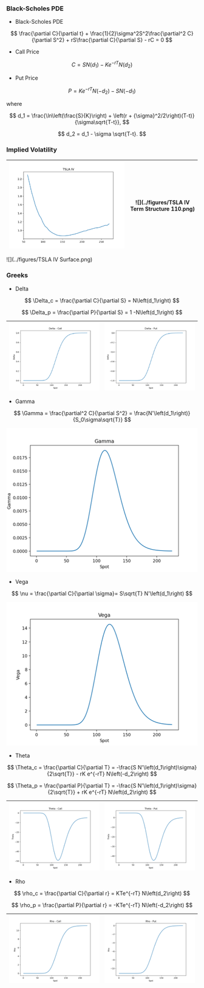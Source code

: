### Black-Scholes PDE

- Black-Scholes PDE

$$
\frac{\partial C}{\partial t} + \frac{1}{2}\sigma^2S^2\frac{\partial^2 C}{\partial S^2} + rS\frac{\partial C}{\partial S} - rC = 0
$$

- Call Price

$$
C = S N\left(d_1\right) - K e^{-rT} N\left(d_2\right)
$$

- Put Price

$$
P = K e^{-rT} N\left(-d_2\right) - S N\left(-d_1\right)
$$

where

$$
d_1 = \frac{\ln\left(\frac{S}{K}\right) + \left(r + {\sigma}^2/2\right)(T-t)}{\sigma\sqrt{T-t}},
$$

$$
d_2 = d_1 - \sigma \sqrt{T-t}.
$$

### Implied Volatility
| ![](../figures/tsla_iv.png) | ![](../figures/TSLA IV Term Structure 110.png) |
|:---------------------------:|:----------------------------------------------:|

![](../figures/TSLA IV Surface.png) 


### Greeks

- Delta

$$
\Delta_c = \frac{\partial C}{\partial S} = N\left(d_1\right)
$$

$$
\Delta_p = \frac{\partial P}{\partial S} = 1 -N\left(d_1\right)
$$

| ![](../figures/delta_call.png) | ![](../figures/delta_put.png) |
|:------------------------------:|:-----------------------------:|

- Gamma

$$
\Gamma = \frac{\partial^2 C}{\partial S^2} = \frac{N'\left(d_1\right)}{S_0\sigma\sqrt{T}}
$$

![](../figures/gamma.png)

- Vega

$$
\nu = \frac{\partial C}{\partial \sigma}= S\sqrt{T} N'\left(d_1\right)
$$

![](../figures/vega.png)

- Theta

$$
\Theta_c = \frac{\partial C}{\partial T} = -\frac{S N'\left(d_1\right)\sigma}{2\sqrt{T}} - rK e^{-rT} N\left(-d_2\right)
$$

$$
\Theta_p = \frac{\partial P}{\partial T} = -\frac{S N'\left(d_1\right)\sigma}{2\sqrt{T}} + rK e^{-rT} N\left(d_2\right)
$$

| ![](../figures/theta_call.png) | ![](../figures/theta_put.png) |
|:------------------------------:|:-----------------------------:|

- Rho

$$
\rho_c = \frac{\partial C}{\partial r} = KTe^{-rT} N\left(d_2\right)
$$

$$
\rho_p = \frac{\partial P}{\partial r} = -KTe^{-rT} N\left(-d_2\right)
$$

| ![](../figures/rho_call.png) | ![](../figures/rho_put.png) |
|:----------------------------:|:---------------------------:|